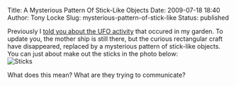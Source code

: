 Title: A Mysterious Pattern Of Stick-Like Objects
Date: 2009-07-18 18:40
Author: Tony Locke
Slug: mysterious-pattern-of-stick-like
Status: published

Previously I [told you about the UFO activity]({filename}ufos-in-my-garden.md) that occured in my garden. To update you, the mother ship is still there, but the curious rectangular craft have disappeared, replaced by a mysterious pattern of stick-like objects. You can just about make out the sticks in the photo below:  
![Sticks]({static}/images/2009/2009-07-18_18_38_14.jpg)  

What does this mean? What are they trying to communicate?
